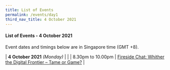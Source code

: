 ```yaml
---
title: List of Events
permalink: /events/day1
third_nav_title: 4 October 2021
---
```

#### **List of Events - 4 October 2021**

Event dates and timings below are in Singapore time (GMT +8). 

| **4 October 2021** *(Monday)*    |                                                                                                |
| 8.30pm to 10.00pm              | [Fireside Chat: Whither the Digital Frontier – Tame or Game?](/events/fireside-chat)                                                                                  |